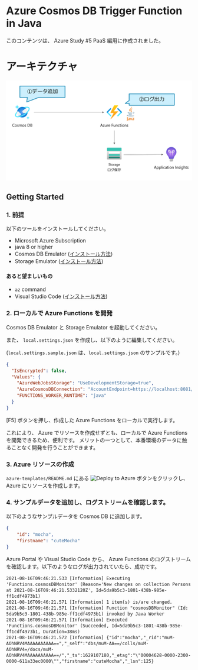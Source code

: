 # Azure Cosmos DB Trigger Function in Java

このコンテンツは、 Azure Study #5 PaaS 編用に作成されました。

アーキテクチャ
=================

![alt text](./images/architecture.png)

## Getting Started

### 1. 前提

以下のツールをインストールしてください。

- Microsoft Azure Subscription
- java 8 or higher
- Cosmos DB Emulator ([インストール方法](https://docs.microsoft.com/ja-jp/azure/cosmos-db/local-emulator?tabs=ssl-netstd21))
- Storage Emulator ([インストール方法](https://docs.microsoft.com/ja-jp/azure/storage/common/storage-use-azurite?toc=%2Fazure%2Fstorage%2Fblobs%2Ftoc.json&tabs=visual-studio))

#### あると望ましいもの

- `az` command
- Visual Studio Code ([インストール方法](https://code.visualstudio.com/download))

### 2. ローカルで Azure Functions を開発

Cosmos DB Emulator と Storage Emulator を起動してください。

また、 `local.settings.json` を作成し、以下のように編集してください。

(`local.settings.sample.json` は、`local.settings.json` のサンプルです。)

```json
{
  "IsEncrypted": false,
  "Values": {
    "AzureWebJobsStorage": "UseDevelopmentStorage=true",
    "AzureCosmosDBConnection": "AccountEndpoint=https://localhost:8081/;AccountKey=C2y6yDjf5/R+ob0N8A7Cgv30VRDJIWEHLM+4QDU5DE2nQ9nDuVTqobD4b8mGGyPMbIZnqyMsEcaGQy67XIw/Jw==",
    "FUNCTIONS_WORKER_RUNTIME": "java"
  }
}
```

[F5] ボタンを押し、作成した Azure Functions をローカルで実行します。

これにより、 Azure でリソースを作成せずとも、ローカルで Azure Functions を開発できるため、便利です。
メリットの一つとして、本番環境のデータに触ることなく開発を行うことができます。

### 3. Azure リソースの作成

`azure-templates/README.md` にある ![Deploy to Azure](https://aka.ms/deploytoazurebutton) ボタンをクリックし、Azure にリソースを作成します。

### 4. サンプルデータを追加し、ログストリームを確認します。

以下のようなサンプルデータを Cosmos DB に追加します。

```json
{
    "id": "mocha",
    "firstname": "cuteMocha"
}
```

Azure Portal や Visual Studio Code から、 Azure Functions のログストリームを確認します。以下のようなログが出力されていたら、成功です。

```log
2021-08-16T09:46:21.533 [Information] Executing 'Functions.cosmosDBMonitor' (Reason='New changes on collection Persons at 2021-08-16T09:46:21.5332120Z', Id=5da9b5c3-1801-438b-985e-ff1cdf4973b1)
2021-08-16T09:46:21.571 [Information] 1 item(s) is/are changed.
2021-08-16T09:46:21.571 [Information] Function "cosmosDBMonitor" (Id: 5da9b5c3-1801-438b-985e-ff1cdf4973b1) invoked by Java Worker
2021-08-16T09:46:21.571 [Information] Executed 'Functions.cosmosDBMonitor' (Succeeded, Id=5da9b5c3-1801-438b-985e-ff1cdf4973b1, Duration=38ms)
2021-08-16T09:46:21.572 [Information] {"id":"mocha","_rid":"muM-AOhNRV4MAAAAAAAAAA==","_self":"dbs/muM-AA==/colls/muM-AOhNRV4=/docs/muM-AOhNRV4MAAAAAAAAAA==/","_ts":1629107180,"_etag":"\"00004628-0000-2300-0000-611a33ec0000\"","firstname":"cuteMocha","_lsn":125}
```
